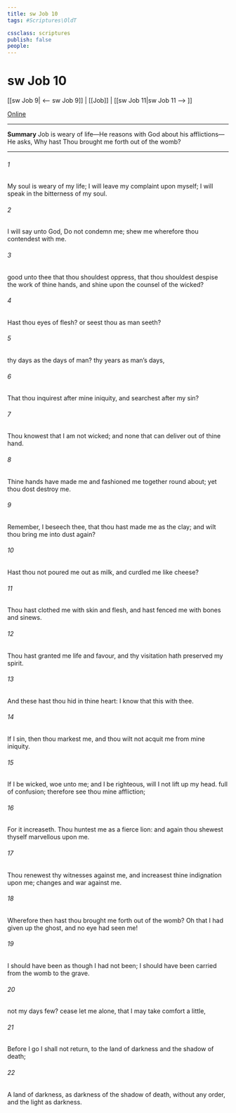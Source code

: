 ```yaml
---
title: sw Job 10
tags: #Scriptures\OldT

cssclass: scriptures
publish: false
people:
---
```


# sw Job 10
[[sw Job 9| <-- sw Job 9]] | [[Job]] | [[sw Job 11|sw Job 11 --> ]]

[Online](https://churchofjesuschrist.org/study/scriptures/ot/job/10?lang=eng)

---
__Summary__
Job is weary of life—He reasons with God about his afflictions—He asks, Why hast Thou brought me forth out of the womb?

---
###### 1 
My soul is weary of my life; I will leave my complaint upon myself; I will speak in the bitterness of my soul.

###### 2 
I will say unto God, Do not condemn me; shew me wherefore thou contendest with me.

###### 3 
 good unto thee that thou shouldest oppress, that thou shouldest despise the work of thine hands, and shine upon the counsel of the wicked?

###### 4 
Hast thou eyes of flesh? or seest thou as man seeth?

###### 5 
 thy days as the days of man?  thy years as man’s days,

###### 6 
That thou inquirest after mine iniquity, and searchest after my sin?

###### 7 
Thou knowest that I am not wicked; and  none that can deliver out of thine hand.

###### 8 
Thine hands have made me and fashioned me together round about; yet thou dost destroy me.

###### 9 
Remember, I beseech thee, that thou hast made me as the clay; and wilt thou bring me into dust again?

###### 10 
Hast thou not poured me out as milk, and curdled me like cheese?

###### 11 
Thou hast clothed me with skin and flesh, and hast fenced me with bones and sinews.

###### 12 
Thou hast granted me life and favour, and thy visitation hath preserved my spirit.

###### 13 
And these  hast thou hid in thine heart: I know that this  with thee.

###### 14 
If I sin, then thou markest me, and thou wilt not acquit me from mine iniquity.

###### 15 
If I be wicked, woe unto me; and  I be righteous,  will I not lift up my head.  full of confusion; therefore see thou mine affliction;

###### 16 
For it increaseth. Thou huntest me as a fierce lion: and again thou shewest thyself marvellous upon me.

###### 17 
Thou renewest thy witnesses against me, and increasest thine indignation upon me; changes and war  against me.

###### 18 
Wherefore then hast thou brought me forth out of the womb? Oh that I had given up the ghost, and no eye had seen me!

###### 19 
I should have been as though I had not been; I should have been carried from the womb to the grave.

###### 20 
 not my days few? cease  let me alone, that I may take comfort a little,

###### 21 
Before I go  I shall not return,  to the land of darkness and the shadow of death;

###### 22 
A land of darkness, as darkness  of the shadow of death, without any order, and  the light  as darkness.

